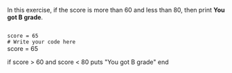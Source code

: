 In this exercise, if the
score is more than 60
and
less than 80, then print
**You got B grade**.



<codeblock language="ruby" type="exercise" testMode="fixedInput">
<code>
score = 65
# Write your code here
</code>

<solution>
score = 65

if score > 60 and score < 80
  puts "You got B grade"
end
</solution>
</codeblock>
